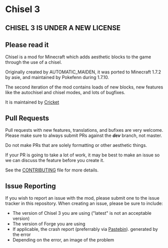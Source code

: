 Chisel 3
=======
## CHISEL 3 IS UNDER A NEW LICENSE
## Please read it

Chisel is a mod for Minecraft which adds aesthetic blocks to the game through the use of a chisel.  

Originally created by
AUTOMATIC_MAIDEN, it was ported to Minecraft 1.7.2 by asie, and maintained by Pokefenn during 1.7.10.

The second iteration of the mod contains loads of new blocks, new features like the autochisel and chisel modes, and lots of bugfixes.

It is maintained by [Cricket](github.com/TheCricket)

Pull Requests
---------------

Pull requests with new features, translations, and bufixes are very welcome. Please make sure to always submit PRs against the ***dev*** branch, not master.

Do not make PRs that are solely formatting or other aesthetic things.

If your PR is going to take a lot of work, it may be best to make an issue so we can discuss the feature before you create it.

See the [CONTRIBUTING](CONTRIBUTING.md) file for more details.

Issue Reporting
----------------
If you wish to report an issue with the mod, please submit one to the issue tracker in this repository.  When creating an
issue, please be sure to include:

- The version of Chisel 3 you are using ("latest" is not an acceptable version)
- The version of Forge you are using
- If applicable, the crash report (preferrably via [Pastebin](http://pastebin.com/)). generated by the error
- Depending on the error, an image of the problem
